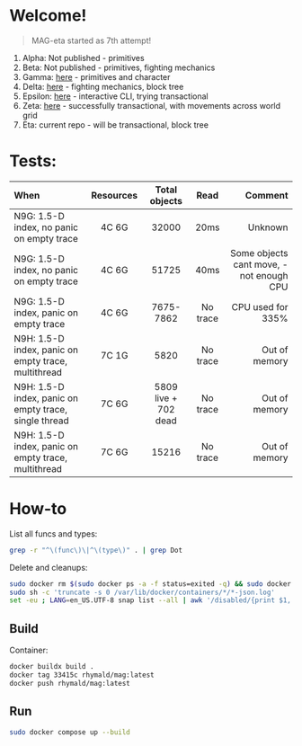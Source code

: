# Welcome!

> MAG-eta started as 7th attempt!

1. Alpha: Not published - primitives
2. Beta: Not published - primitives, fighting mechanics
3. Gamma: [here](https://github.com/rhymald/mag-gamma/tree/MBF-elemental-state-refactoring) - primitives and character
4. Delta: [here](https://github.com/rhymald/mag-delta/tree/N33-player-refactoring) - fighting mechanics, block tree
5. Epsilon: [here](https://github.com/rhymald/mag-epsilon/tree/N3G-character) - interactive CLI, trying transactional
6. Zeta: [here](https://github.com/rhymald/mag-zeta/tree/N7S-world) - successfully transactional, with movements across world grid
7. Eta: current repo - will be transactional, block tree

# Tests: 

|When|Resources|Total objects|Read|Comment|
|:-|:-:|:-:|:-:|-:|
|N9G: 1.5-D index, no panic on empty trace|4C 6G|32000|20ms|Unknown|
|N9G: 1.5-D index, no panic on empty trace|4C 6G|51725|40ms|Some objects cant move, - not enough CPU|
|N9G: 1.5-D index, panic on empty trace|4C 6G|7675-7862|No trace|CPU used for 335%|
|N9H: 1.5-D index, panic on empty trace, multithread|7C 1G|5820|No trace|Out of memory|
|N9H: 1.5-D index, panic on empty trace, single thread|7C 6G|5809 live + 702 dead|No trace|Out of memory|
|N9H: 1.5-D index, panic on empty trace, multithread|7C 6G|15216|No trace|Out of memory|

# How-to

List all funcs and types:
```bash
grep -r "^\(func\)\|^\(type\)" . | grep Dot
```

Delete and cleanups: 
```bash
sudo docker rm $(sudo docker ps -a -f status=exited -q) && sudo docker rmi $(sudo docker images -a -q)
sudo sh -c 'truncate -s 0 /var/lib/docker/containers/*/*-json.log'
set -eu ; LANG=en_US.UTF-8 snap list --all | awk '/disabled/{print $1, $3}' | while read snapname revision; do ; snap remove "$snapname" --revision="$revision" ; done
```

## Build

Container: 

```bash
docker buildx build .
docker tag 33415c rhymald/mag:latest
docker push rhymald/mag:latest
```

## Run

```bash
sudo docker compose up --build
```
